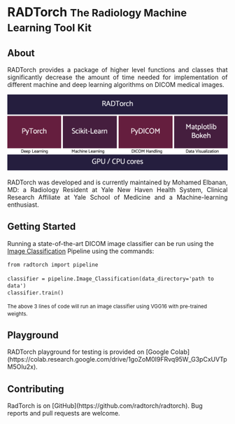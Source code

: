 # RADTorch  <small> The Radiology Machine Learning Tool Kit </small>

## About
<p style='text-align: justify;'>
RADTorch provides a package of higher level functions and classes that significantly decrease the amount of time needed for implementation of different machine and deep learning algorithms on DICOM medical images.
</p>


![](img/radtorch_stack.png)

<p style='text-align: justify;'>
RADTorch was developed and is currently maintained by Mohamed Elbanan, MD: a Radiology Resident at Yale New Haven Health System, Clinical Research Affiliate at Yale School of Medicine and a Machine-learning enthusiast.
</p>



## Getting Started

Running a state-of-the-art DICOM image classifier can be run using the [Image Classification](/pipeline/#image_classification) Pipeline using the commands:
```
from radtorch import pipeline

classifier = pipeline.Image_Classification(data_directory='path to data')
classifier.train()
```
<small>
The above 3 lines of code will run an image classifier using VGG16 with pre-trained weights.
</small>


## Playground



<p><img alt="" height="35" src="/img/colab.png" align="right" hspace="0" vspace="0px"></p> RADTorch playground for testing is provided on [Google Colab](https://colab.research.google.com/drive/1goZoM0I9FRvq95W_G3pCxUVTpM5OIu2x).



## Contributing
 <p><img alt="" height="15px" src="/img/github.png" align="right" hspace="10px" vspace="0px"></p>  RadTorch is on [GitHub](https://github.com/radtorch/radtorch). Bug reports and pull requests are welcome.
